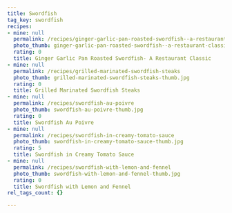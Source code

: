 ```yaml
---
title: Swordfish
tag_key: swordfish
recipes:
- mine: null
  permalink: /recipes/ginger-garlic-pan-roasted-swordfish--a-restaurant-classic
  photo_thumb: ginger-garlic-pan-roasted-swordfish--a-restaurant-classic-thumb.jpg
  rating: 0
  title: Ginger Garlic Pan Roasted Swordfish- A Restaurant Classic
- mine: null
  permalink: /recipes/grilled-marinated-swordfish-steaks
  photo_thumb: grilled-marinated-swordfish-steaks-thumb.jpg
  rating: 0
  title: Grilled Marinated Swordfish Steaks
- mine: null
  permalink: /recipes/swordfish-au-poivre
  photo_thumb: swordfish-au-poivre-thumb.jpg
  rating: 0
  title: Swordfish Au Poivre
- mine: null
  permalink: /recipes/swordfish-in-creamy-tomato-sauce
  photo_thumb: swordfish-in-creamy-tomato-sauce-thumb.jpg
  rating: 5
  title: Swordfish in Creamy Tomato Sauce
- mine: null
  permalink: /recipes/swordfish-with-lemon-and-fennel
  photo_thumb: swordfish-with-lemon-and-fennel-thumb.jpg
  rating: 0
  title: Swordfish with Lemon and Fennel
rel_tags_count: {}

---
```

